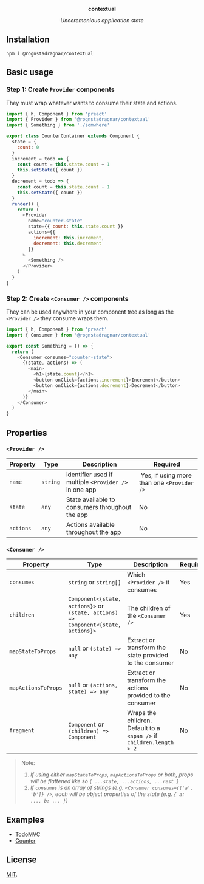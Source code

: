<p align="center"><strong>contextual</strong></p>
<p align="center"><i>Unceremonious application state</i></p>

## Installation

```
npm i @rognstadragnar/contextual
```

## Basic usage

### Step 1: Create `Provider` components

They must wrap whatever wants to consume their state and actions.

```javascript
import { h, Component } from 'preact'
import { Provider } from '@rognstadragnar/contextual'
import { Something } from './somwhere'

export class CounterContainer extends Component {
  state = {
    count: 0
  }
  increment = todo => {
    const count = this.state.count + 1
    this.setState({ count })
  }
  decrement = todo => {
    const count = this.state.count - 1
    this.setState({ count })
  }
  render() {
    return (
      <Provider
        name="counter-state"
        state={{ count: this.state.count }}
        actions={{
          increment: this.increment,
          decrement: this.decrement
        }}
      >
        <Something />
      </Provider>
    )
  }
}
```

### Step 2: Create `<Consumer />` components

They can be used anywhere in your component tree as long as the `<Provider />` they consume wraps them.

```javascript
import { h, Component } from 'preact'
import { Consumer } from '@rognstadragnar/contextual'

export const Something = () => {
  return (
    <Consumer consumes="counter-state">
      {(state, actions) => (
        <main>
          <h1>{state.count}</h1>
          <button onClick={actions.increment}>Increment</button>
          <button onClick={actions.decrement}>Decrement</button>
        </main>
      )}
    </Consumer>
  )
}
```

## Properties

### `<Provider />`

| Property  | Type     | Description                                           | Required                                    |
| --------- | -------- | ----------------------------------------------------- | ------------------------------------------- |
| `name`    | `string` | identifier used if multiple `<Provider />` in one app |  Yes, if using more than one `<Provider />` |
| `state`   | `any`    | State available to consumers throughout the app       | No                                          |
| `actions` | `any`    | Actions available throughout the app                  | No                                          |

### `<Consumer />`

| Property            | Type                                                                               | Description                                                          | Required |
| ------------------- | ---------------------------------------------------------------------------------- | -------------------------------------------------------------------- | -------- |
| `consumes`          | `string` or `string[]`                                                             | Which `<Provider />` it consumes                                     | Yes      |
| `children`          | `Component<{state, actions}>` or `(state, actions) => Component<{state, actions}>` | The children of the `<Consumer />`                                   | Yes      |
| `mapStateToProps`   | `null` or `(state) => any`                                                         | Extract or transform the state provided to the consumer              | No       |
| `mapActionsToProps` | `null` or `(actions, state) => any`                                                | Extract or transform the actions provided to the consumer            | No       |
| `fragment`          | `Component` or `(children) => Component`                                           | Wraps the children. Default to a `<span />` if `children.length > 2` | No       |

> Note:
>
> 1.  _If using either `mapStateToProps`, `mapActionsToProps` or both, props will be flattened like so `{ ...state, ...actions, ...rest }`_
> 2.  _If `consumes` is an array of strings (e.g. `<Consumer consumes={['a', 'b']} />`, each will be object properties of the state (e.g. `{ a: ..., b: ... }`)_

## Examples

* [TodoMVC]
* [Counter]

## License

[MIT](LICENSE).

[todomvc]: examples/todomvc
[counter]: examples/counter

